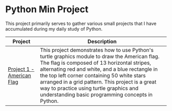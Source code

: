 # Python Min Project

This project primarily serves to gather various small projects that I have accumulated during my daily study of Python.


| Project                          | Description |
|----------------------------------|-------------|
| [Project 1 - American Flag](https://github.com/sunyufei92/Python-Min-Project/tree/main/Project%201%20-%20American%20Flag) | This project demonstrates how to use Python's turtle graphics module to draw the American flag. The flag is composed of 13 horizontal stripes, alternating red and white, and a blue rectangle in the top left corner containing 50 white stars arranged in a grid pattern. This project is a great way to practice using turtle graphics and understanding basic programming concepts in Python. |
